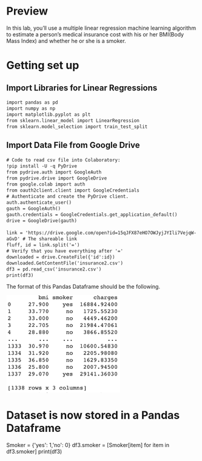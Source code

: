 # Preview
In this lab, you’ll use a multiple linear regression machine learning algorithm to estimate a person’s medical insurance cost with his or her BMI(Body Mass Index) and whether he or she is a smoker.

# Getting set up

## Import Libraries for Linear Regressions

	import pandas as pd
	import numpy as np
	import matplotlib.pyplot as plt
	from sklearn.linear_model import LinearRegression
	from sklearn.model_selection import train_test_split

## Import Data File from Google Drive

	# Code to read csv file into Colaboratory:
	!pip install -U -q PyDrive
	from pydrive.auth import GoogleAuth
	from pydrive.drive import GoogleDrive
	from google.colab import auth
	from oauth2client.client import GoogleCredentials
	# Authenticate and create the PyDrive client.
	auth.authenticate_user()
	gauth = GoogleAuth()
	gauth.credentials = GoogleCredentials.get_application_default()
	drive = GoogleDrive(gauth)

	link = 'https://drive.google.com/open?id=15qJFX87eHO7OWJyjJYIli7VejqW-aGvD' # The shareable link
	fluff, id = link.split('=')
	# Verify that you have everything after '='
	downloaded = drive.CreateFile({'id':id}) 
	downloaded.GetContentFile('insurance2.csv')  
	df3 = pd.read_csv('insurance2.csv')
	print(df3)
	
The format of this Pandas Dataframe should be the following.

<img src="df3.png" width="300">

	
# Dataset is now stored in a Pandas Dataframe
Smoker = {'yes': 1,'no': 0} 
df3.smoker = [Smoker[item] for item in df3.smoker]
print(df3)

